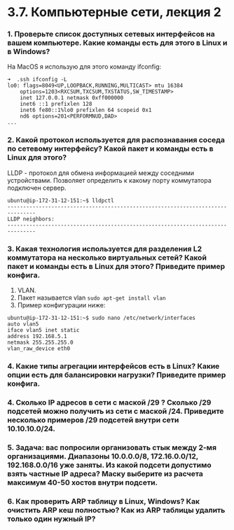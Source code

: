 # 3.7. Компьютерные сети, лекция 2

### 1. Проверьте список доступных сетевых интерфейсов на вашем компьютере. Какие команды есть для этого в Linux и в Windows?

На MacOS я использую для этого команду ifconfig:

```commandline
➜  .ssh ifconfig -L
lo0: flags=8049<UP,LOOPBACK,RUNNING,MULTICAST> mtu 16384
	options=1203<RXCSUM,TXCSUM,TXSTATUS,SW_TIMESTAMP>
	inet 127.0.0.1 netmask 0xff000000
	inet6 ::1 prefixlen 128
	inet6 fe80::1%lo0 prefixlen 64 scopeid 0x1
	nd6 options=201<PERFORMNUD,DAD>
...
```

### 2. Какой протокол используется для распознавания соседа по сетевому интерфейсу? Какой пакет и команды есть в Linux для этого?

LLDP - протокол для обмена информацией между соседними устройствами.
Позволяет определить к какому порту коммутатора подключен сервер.

```commandline
ubuntu@ip-172-31-12-151:~$ lldpctl
-------------------------------------------------------------------------------
LLDP neighbors:
-------------------------------------------------------------------------------
```

### 3. Какая технология используется для разделения L2 коммутатора на несколько виртуальных сетей? Какой пакет и команды есть в Linux для этого? Приведите пример конфига.

1. VLAN.
2. Пакет называется vlan `sudo apt-get install vlan`
3. Пример конфигурации ниже:

```commandline
ubuntu@ip-172-31-12-151:~$ sudo nano /etc/network/interfaces
auto vlan5
iface vlan5 inet static
address 192.168.5.1
netmask 255.255.255.0
vlan_raw_device eth0
```



### 4. Какие типы агрегации интерфейсов есть в Linux? Какие опции есть для балансировки нагрузки? Приведите пример конфига.

### 4. Сколько IP адресов в сети с маской /29 ? Сколько /29 подсетей можно получить из сети с маской /24. Приведите несколько примеров /29 подсетей внутри сети 10.10.10.0/24.

### 5. Задача: вас попросили организовать стык между 2-мя организациями. Диапазоны 10.0.0.0/8, 172.16.0.0/12, 192.168.0.0/16 уже заняты. Из какой подсети допустимо взять частные IP адреса? Маску выберите из расчета максимум 40-50 хостов внутри подсети.

### 6. Как проверить ARP таблицу в Linux, Windows? Как очистить ARP кеш полностью? Как из ARP таблицы удалить только один нужный IP?
